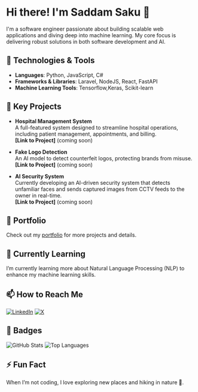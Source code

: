 # Hi there! I'm Saddam Saku 👋

I'm a software engineer passionate about building scalable web applications and diving deep into machine learning. My core focus is delivering robust solutions in both software development and AI.

## 🔧 Technologies & Tools

- **Languages**: Python, JavaScript, C#
- **Frameworks & Libraries**: Laravel, NodeJS, React, FastAPI
- **Machine Learning Tools**: Tensorflow,Keras, Scikit-learn

## 🌟 Key Projects

- **Hospital Management System**  
  A full-featured system designed to streamline hospital operations, including patient management, appointments, and billing.  
  **[Link to Project]** (coming soon)

- **Fake Logo Detection**  
  An AI model to detect counterfeit logos, protecting brands from misuse.  
  **[Link to Project]** (coming soon)

- **AI Security System**  
  Currently developing an AI-driven security system that detects unfamiliar faces and sends captured images from CCTV feeds to the owner in real-time.  
  **[Link to Project]** (coming soon)

## 🚀 Portfolio

Check out my [portfolio](https://SaddamTechie.github.io/) for more projects and details.

## 🌱 Currently Learning

I’m currently learning more about Natural Language Processing (NLP) to enhance my machine learning skills.

## 📫 How to Reach Me

[![LinkedIn](https://img.icons8.com/?size=50&id=13930&format=png&color=000000)](https://www.linkedin.com/in/saddam-saku)
[![X](https://img.icons8.com/?size=50&id=phOKFKYpe00C&format=png&color=FFFFFF)](https://x.com/saddam_dev)

## 🏅 Badges

![GitHub Stats](https://github-readme-stats.vercel.app/api?username=SaddamTechie&show_icons=true&theme=radical)
![Top Languages](https://github-readme-stats.vercel.app/api/top-langs/?username=SaddamTechie&layout=compact&theme=radical)

<!-- Add more badges like contributions, coding streak, etc., as needed -->

## ⚡ Fun Fact

When I’m not coding, I love exploring new places and hiking in nature 🌲.

